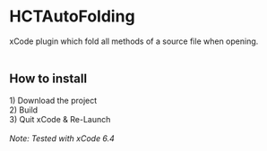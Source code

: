 # HCTAutoFolding
xCode plugin which fold all methods of a source file when opening.
<br/><br/>
<h2>How to install</h2>
1) Download the project<br/>
2) Build<br/>
3) Quit xCode & Re-Launch<br/>

<br/>
<i>Note: Tested with xCode 6.4</i>
